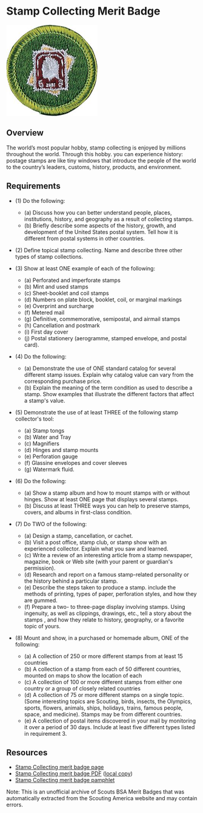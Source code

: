 

# Stamp Collecting Merit Badge

![Stamp Collecting Merit Badge](images/stamp-collecting-merit-badge.jpg)

## Overview



The world’s most popular hobby, stamp collecting is enjoyed by millions throughout the world. Through this hobby. you can experience history: postage stamps are like tiny windows that introduce the people of the world to the country’s leaders, customs, history, products, and environment.

## Requirements

* (1) Do the following:
    * (a) Discuss how you can better understand people, places, institutions, history, and geography as a result of collecting stamps.
    * (b) Briefly describe some aspects of the history, growth, and development of the United States postal system. Tell how it is different from postal systems in other countries.


* (2) Define topical stamp collecting.  Name and describe three other types of stamp collections.
* (3) Show at least ONE example of each of the following:
    * (a) Perforated and imperforate stamps
    * (b) Mint and used stamps
    * (c) Sheet-booklet and coil stamps
    * (d) Numbers on plate block, booklet, coil, or marginal markings
    * (e) Overprint and surcharge
    * (f) Metered mail
    * (g) Definitive, commemorative, semipostal, and airmail stamps
    * (h) Cancellation and postmark
    * (i) First day cover
    * (j) Postal stationery (aerogramme, stamped envelope, and postal card).


* (4) Do the following:
    * (a) Demonstrate the use of ONE standard catalog for several different stamp issues. Explain why catalog value can vary from the corresponding purchase price.
    * (b) Explain the meaning of the term condition as used to describe a stamp. Show examples that illustrate the different factors that affect a stamp's value.


* (5) Demonstrate the use of at least THREE of the following stamp collector's tool:
    * (a) Stamp tongs
    * (b) Water and Tray
    * (c) Magnifiers
    * (d) Hinges and stamp mounts
    * (e) Perforation gauge
    * (f) Glassine envelopes and cover sleeves
    * (g) Watermark fluid.


* (6) Do the following:
    * (a) Show a stamp album and how to mount stamps with or without hinges. Show at least ONE page that displays several stamps.
    * (b) Discuss at least THREE ways you can help to preserve stamps, covers, and albums in first-class condition.


* (7) Do TWO of the following:
    * (a) Design a stamp, cancellation, or cachet.
    * (b) Visit a post office, stamp club, or stamp show with an experienced collector. Explain what you saw and learned.
    * (c) Write a review of an interesting article from a stamp newspaper, magazine, book or Web site (with your parent or guardian's permission).
    * (d) Research and report on a famous stamp-related personality or the history behind a particular stamp.
    * (e) Describe the steps taken to produce a stamp. include the methods of printing, types of paper, perforation styles, and how they are gummed.
    * (f) Prepare a two- to three-page display involving stamps. Using ingenuity, as well as clippings, drawings, etc., tell a story about the stamps , and how they relate to history, geography, or a favorite topic of yours.


* (8) Mount and show, in a purchased or homemade album, ONE of the following:
    * (a) A collection of 250 or more different stamps from at least 15 countries
    * (b) A collection of a stamp from each of 50 different countries, mounted on maps to show the location of each
    * (c) A collection of 100 or more different stamps from either one country or a group of closely related countries
    * (d) A collection of 75 or more different stamps on a single topic. (Some interesting topics are Scouting, birds, insects, the Olympics, sports, flowers, animals, ships, holidays, trains, famous people, space, and medicine). Stamps may be from different countries.
    * (e) A collection of postal items discovered in your mail by monitoring it over a period of 30 days. Include at least five different types listed in requirement 3.




## Resources

- [Stamp Collecting merit badge page](https://www.scouting.org/merit-badges/stamp-collecting/)
- [Stamp Collecting merit badge PDF](https://filestore.scouting.org/filestore/Merit_Badge_ReqandRes/Stamp_Collecting.pdf) ([local copy](files/stamp-collecting-merit-badge.pdf))
- [Stamp Collecting merit badge pamphlet](None)

Note: This is an unofficial archive of Scouts BSA Merit Badges that was automatically extracted from the Scouting America website and may contain errors.
